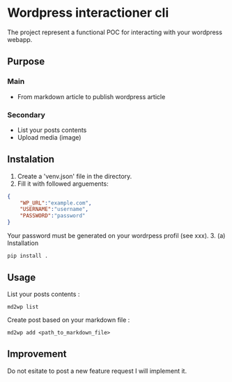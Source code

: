 # Wordpress interactioner cli
The project represent a functional POC for interacting with your wordpress webapp.

## Purpose
### Main
- From markdown article to publish wordpress article
### Secondary
- List your posts contents
- Upload media (image)


## Instalation
1. Create a 'venv.json' file in the directory.
2. Fill it with followed arguements: 
```json
{
    "WP_URL":"example.com",
    "USERNAME":"username",
    "PASSWORD":"password"
}
``` 
Your password must be generated on your wordrpess profil (see xxx).
3. (a) Installation
```
pip install .
```

## Usage
List your posts contents :
```
md2wp list
```
Create post based on your markdown file :
```
md2wp add <path_to_markdown_file>
```

## Improvement
Do not esitate to post a new feature request I will implement it.

